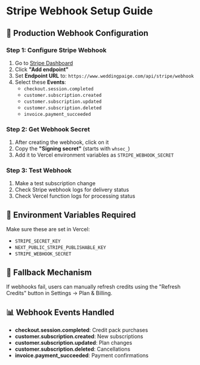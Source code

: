 # Stripe Webhook Setup Guide

## 🎯 **Production Webhook Configuration**

### **Step 1: Configure Stripe Webhook**

1. Go to [Stripe Dashboard](https://dashboard.stripe.com/test/webhooks)
2. Click **"Add endpoint"**
3. Set **Endpoint URL** to: `https://www.weddingpaige.com/api/stripe/webhook`
4. Select these **Events**:
   - `checkout.session.completed`
   - `customer.subscription.created`
   - `customer.subscription.updated`
   - `customer.subscription.deleted`
   - `invoice.payment_succeeded`

### **Step 2: Get Webhook Secret**

1. After creating the webhook, click on it
2. Copy the **"Signing secret"** (starts with `whsec_`)
3. Add it to Vercel environment variables as `STRIPE_WEBHOOK_SECRET`

### **Step 3: Test Webhook**

1. Make a test subscription change
2. Check Stripe webhook logs for delivery status
3. Check Vercel function logs for processing status

## 🔧 **Environment Variables Required**

Make sure these are set in Vercel:
- `STRIPE_SECRET_KEY`
- `NEXT_PUBLIC_STRIPE_PUBLISHABLE_KEY`
- `STRIPE_WEBHOOK_SECRET`

## 🚨 **Fallback Mechanism**

If webhooks fail, users can manually refresh credits using the "Refresh Credits" button in Settings → Plan & Billing.

## 📊 **Webhook Events Handled**

- **checkout.session.completed**: Credit pack purchases
- **customer.subscription.created**: New subscriptions
- **customer.subscription.updated**: Plan changes
- **customer.subscription.deleted**: Cancellations
- **invoice.payment_succeeded**: Payment confirmations
